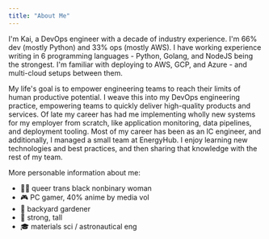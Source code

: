```yaml
---
title: "About Me"
---
```


<!-- editors note:
  This about me lives here canonically, but is then synced to several places.
  1. https://stackedit.io/app# (for PDF resume generation)
  2. https://github.com/coilysiren/coilysiren/blob/main/README.md
  3. https://www.linkedin.com/in/coilysiren/
-->

I'm Kai, a DevOps engineer with a decade of industry experience. I'm 66% dev (mostly Python) and 33% ops (mostly AWS). I have working experience writing in 6 programming languages - Python, Golang, and NodeJS being the strongest. I'm familiar with deploying to AWS, GCP, and Azure - and multi-cloud setups between them.

My life's goal is to empower engineering teams to reach their limits of human productive potential. I weave this into my DevOps engineering practice, empowering teams to quickly deliver high-quality products and services. Of late my career has had me implementing wholly new systems for my employer from scratch, like application monitoring, data pipelines, and deployment tooling. Most of my career has been as an IC engineer, and additionally, I managed a small team at EnergyHub. I enjoy learning new technologies and best practices, and then sharing that knowledge with the rest of my team.

More personable information about me:

- 👩🏽 queer trans black nonbinary woman
- 🎮 PC gamer, 40% anime by media vol
- 🌱 backyard gardener
- 💪 strong, tall
- 🎓 materials sci / astronautical eng
